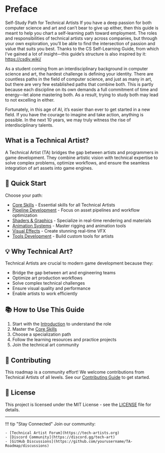 # Preface
Self-Study Path for Technical Artists
If you have a deep passion for both computer science and art and can’t bear to give up either, then this guide is meant to help you chart a self-learning path toward employment. The roles and responsibilities of technical artists vary across companies, but through your own exploration, you’ll be able to find the intersection of passion and value that suits you best.
Thanks to the CS Self-Learning Guide, from which I’ve gained a lot of insight—this guide’s structure is also inspired by it: https://csdiy.wiki/

As a student coming from an interdisciplinary background in computer science and art, the hardest challenge is defining your identity. There are countless paths in the field of computer science, and just as many in art, but there are very few established paths that combine both. This is partly because each discipline on its own demands a full commitment of time and energy—let alone mastering both. As a result, trying to study both may lead to not excelling in either.

Fortunately, in this age of AI, it’s easier than ever to get started in a new field. If you have the courage to imagine and take action, anything is possible. In the next 10 years, we may truly witness the rise of interdisciplinary talents.

## What is a Technical Artist?

A Technical Artist (TA) bridges the gap between artists and programmers in game development. They combine artistic vision with technical expertise to solve complex problems, optimize workflows, and ensure the seamless integration of art assets into game engines.

## :rocket: Quick Start

Choose your path:

- [Core Skills](getting-started/core-skills.md) - Essential skills for all Technical Artists
- [Pipeline Development](specializations/pipeline.md) - Focus on asset pipelines and workflow optimization
- [Shaders & Graphics](specializations/shaders-and-graphics.md) - Specialize in real-time rendering and materials
- [Animation Systems](specializations/animation.md) - Master rigging and animation tools
- [Visual Effects](specializations/vfx.md) - Create stunning real-time VFX
- [Tools Development](specializations/tools.md) - Build custom tools for artists

## :bulb: Why Technical Art?

Technical Artists are crucial to modern game development because they:

- Bridge the gap between art and engineering teams
- Optimize art production workflows
- Solve complex technical challenges
- Ensure visual quality and performance
- Enable artists to work efficiently

## :books: How to Use This Guide

1. Start with the [Introduction](getting-started/introduction.md) to understand the role
2. Master the [Core Skills](getting-started/core-skills.md)
3. Choose a specialization path
4. Follow the learning resources and practice projects
5. Join the technical art community

## :handshake: Contributing

This roadmap is a community effort! We welcome contributions from Technical Artists of all levels. See our [Contributing Guide](contributing.md) to get started.

## :memo: License

This project is licensed under the MIT License - see the [LICENSE](https://github.com/yourusername/TA-Roadmap/blob/main/LICENSE) file for details.

---

!!! tip "Stay Connected"
    Join our community:
    
    - [Technical Artist Forum](https://tech-artists.org)
    - [Discord Community](https://discord.gg/tech-art)
    - [GitHub Discussions](https://github.com/yourusername/TA-Roadmap/discussions) 